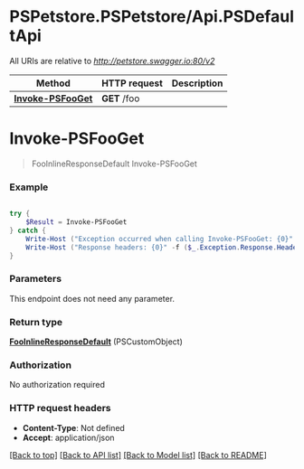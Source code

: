 # PSPetstore.PSPetstore/Api.PSDefaultApi

All URIs are relative to *http://petstore.swagger.io:80/v2*

Method | HTTP request | Description
------------- | ------------- | -------------
[**Invoke-PSFooGet**](PSDefaultApi.md#Invoke-PSFooGet) | **GET** /foo | 


<a name="Invoke-PSFooGet"></a>
# **Invoke-PSFooGet**
> FooInlineResponseDefault Invoke-PSFooGet<br>



### Example
```powershell

try {
    $Result = Invoke-PSFooGet
} catch {
    Write-Host ("Exception occurred when calling Invoke-PSFooGet: {0}" -f ($_.ErrorDetails | ConvertFrom-Json))
    Write-Host ("Response headers: {0}" -f ($_.Exception.Response.Headers | ConvertTo-Json))
}
```

### Parameters
This endpoint does not need any parameter.

### Return type

[**FooInlineResponseDefault**](FooInlineResponseDefault.md) (PSCustomObject)

### Authorization

No authorization required

### HTTP request headers

 - **Content-Type**: Not defined
 - **Accept**: application/json

[[Back to top]](#) [[Back to API list]](../README.md#documentation-for-api-endpoints) [[Back to Model list]](../README.md#documentation-for-models) [[Back to README]](../README.md)

